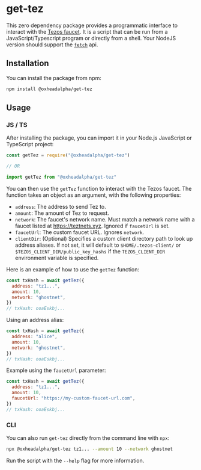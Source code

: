 # get-tez

This zero dependency package provides a programmatic interface to interact with the [Tezos faucet](https://github.com/oxheadalpha/tezos-faucet-backend). It is a script that can be run from a JavaScript/Typescript program or directly from a shell. Your NodeJS version should support the [`fetch`](https://nodejs.org/dist/latest-v18.x/docs/api/globals.html#fetch) api.

## Installation

You can install the package from npm:

```bash
npm install @oxheadalpha/get-tez
```

## Usage

### JS / TS

After installing the package, you can import it in your Node.js JavaScript or TypeScript project:

```javascript
const getTez = require("@oxheadalpha/get-tez")

// OR

import getTez from "@oxheadalpha/get-tez"
```

You can then use the `getTez` function to interact with the Tezos faucet. The function takes an object as an argument, with the following properties:

- `address`: The address to send Tez to.
- `amount`: The amount of Tez to request.
- `network`: The faucet's network name. Must match a network name with a faucet listed at https://teztnets.xyz. Ignored if `faucetUrl` is set.
- `faucetUrl`: The custom faucet URL. Ignores `network`.
- `clientDir`: (Optional) Specifies a custom client directory path to look up address aliases. If not set, it will default to `$HOME/.tezos-client/` or `$TEZOS_CLIENT_DIR/public_key_hashs` if the `TEZOS_CLIENT_DIR` environment variable is specified.

Here is an example of how to use the `getTez` function:

```javascript
const txHash = await getTez({
  address: "tz1...",
  amount: 10,
  network: "ghostnet",
})
// txHash: ooaEskbj...
```

Using an address alias:

```javascript
const txHash = await getTez({
  address: "alice",
  amount: 10,
  network: "ghostnet",
})
// txHash: ooaEskbj...
```

Example using the `faucetUrl` parameter:

```js
const txHash = await getTez({
  address: "tz1...",
  amount: 10,
  faucetUrl: "https://my-custom-faucet-url.com",
})
// txHash: ooaEskbj...
```

### CLI

You can also run `get-tez` directly from the command line with `npx`:

```bash
npx @oxheadalpha/get-tez tz1... --amount 10 --network ghostnet
```

Run the script with the `--help` flag for more information.
